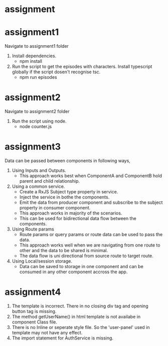 # assignment

# assignment1
Navigate to assignment1 folder
1. Install dependencies.
    - npm install
2. Run the script to get the episodes with characters. Install typescript globally if the script dosen't recognise tsc.
    - npm run episodes

# assignment2
Navigate to assignment2 folder
1. Run the script using node.
    - node counter.js

# assignment3
Data can be passed between components in following ways,
1. Using Inputs and Outputs.
    - This approach works best when ComponentA and ComponentB hold parent and child relationship.
2. Using a common service.
    - Create a RxJS Subject type property in service.
    - Inject the service in bothe the components.
    - Emit the data from producer component and subscribe to the subject property in consumer component.
    - This approach works in majority of the scenarios.
    - This can be used for bidirectional data flow between the components.
3. Using Route params
    - Route params or query params or route data can be used to pass the data.
    - This approach works well when we are navigating from one route to other and the data to be shared is minimal.
    - The data flow is uni directional from source route to target route.
4. Using Local/session storage.
    - Data can be saved to storage in one component and can be consumed in any other component accross the app.

# assignment4
1. The template is incorrect. There in no closing div tag and opening button tag is missing.
2. The method getUserName() in html template is not availabe in component Class file.
3. There is no Inline or seperate style file. So the 'user-panel' used in template may not have any effect.
4. The import statement for AuthService is missing.
